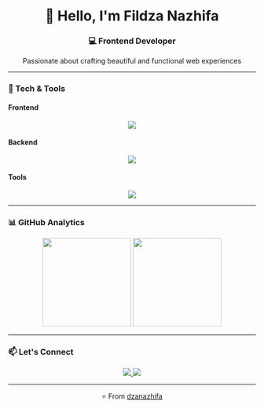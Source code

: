 <h1 align="center">👋 Hello, I'm Fildza Nazhifa</h1>
<h3 align="center">💻 Frontend Developer</h3>

<p align="center">
  Passionate about crafting beautiful and functional web experiences
</p>

---

### 🚀 Tech & Tools

#### **Frontend**
<div align="center">
  <img src="https://skillicons.dev/icons?i=js,tailwind,html,css" />
</div>

#### **Backend**
<div align="center">
  <img src="https://skillicons.dev/icons?i=python,mysql,php,kotlin,flutter" />
</div>

#### **Tools**
<div align="center">
  <img src="https://skillicons.dev/icons?i=git,vscode,figma,postman,github,intelejidea" />
</div>

---

### 📊 GitHub Analytics

<div align="center">
  <img height="180em" src="https://github-readme-stats.vercel.app/api?username=naazhiifa&show_icons=true&theme=radical&hide_border=true" />
  <img height="180em" src="https://github-readme-stats.vercel.app/api/top-langs/?username=naazhiifa&layout=compact&theme=radical&hide_border=true" />
</div>

---

### 📫 Let's Connect

<div align="center">
  <a href="https://www.linkedin.com/in/dzanazhifa/">
    <img src="https://skillicons.dev/icons?i=linkedin" />
  </a>
  <a href="mailto:fildzanazhifautomo@gmail.com">
    <img src="https://skillicons.dev/icons?i=gmail" />
  </a>
</div>

---

<div align="center">
  ⭐️ From <a href="https://github.com/naazhiifa">dzanazhifa</a>
</div>
